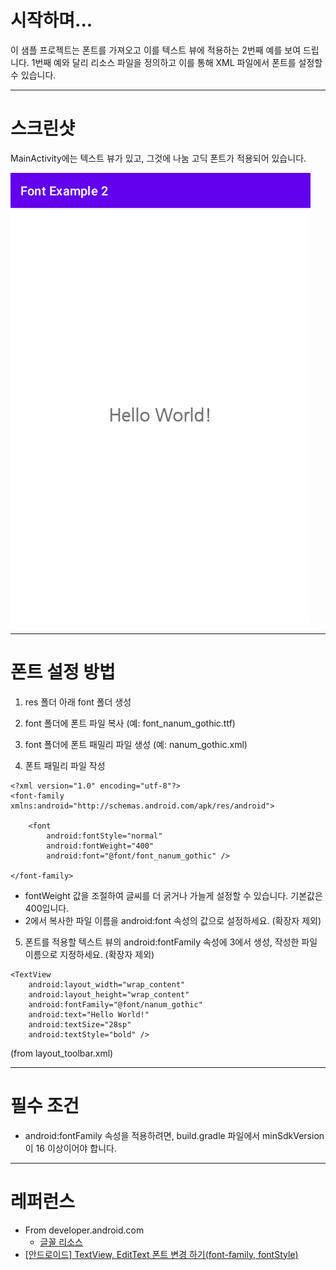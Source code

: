 # 시작하며...

이 샘플 프로젝트는 폰트를 가져오고 이를 텍스트 뷰에 적용하는 2번째 예를 보여 드립니다. 
1번째 예와 달리 리소스 파일을 정의하고 이를 통해 XML 파일에서 폰트를 설정할 수 있습니다.

---

# 스크린샷

MainActivity에는 텍스트 뷰가 있고, 그것에 나눔 고딕 폰트가 적용되어 있습니다. 

<img src="./screenshot-01.png" width="480" height="720">

---

# 폰트 설정 방법

1. res 폴더 아래 font 폴더 생성

2. font 폴더에 폰트 파일 복사 (예: font_nanum_gothic.ttf)

3. font 폴더에 폰트 패밀리 파일 생성 (예: nanum_gothic.xml)

4. 폰트 패밀리 파일 작성

```
<?xml version="1.0" encoding="utf-8"?>
<font-family xmlns:android="http://schemas.android.com/apk/res/android">

    <font
        android:fontStyle="normal"
        android:fontWeight="400"
        android:font="@font/font_nanum_gothic" />

</font-family>
```

  * fontWeight 값을 조절하여 글씨를 더 굵거나 가늘게 설정할 수 있습니다. 기본값은 400입니다.
  * 2에서 복사한 파일 이름을 android:font 속성의 값으로 설정하세요. (확장자 제외)

5. 폰트를 적용할 텍스트 뷰의 android:fontFamily 속성에 3에서 생성, 작성한 파일 이름으로 지정하세요. (확장자 제외)

```
<TextView
    android:layout_width="wrap_content"
    android:layout_height="wrap_content"
    android:fontFamily="@font/nanum_gothic"
    android:text="Hello World!"
    android:textSize="28sp"
    android:textStyle="bold" />

```
(from layout_toolbar.xml)

---

# 필수 조건

* android:fontFamily 속성을 적용하려면, build.gradle 파일에서 minSdkVersion이 16 이상이어야 합니다.

---

# 레퍼런스

* From developer.android.com
  * [글꼴 리소스](https://developer.android.com/guide/topics/resources/font-resource?hl=ko)
* [[안드로이드] TextView, EditText 폰트 변경 하기(font-family, fontStyle)](https://everyshare.tistory.com/8)
